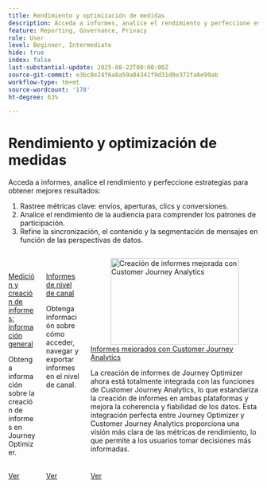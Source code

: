 ```yaml
---
title: Rendimiento y optimización de medidas
description: Acceda a informes, analice el rendimiento y perfeccione estrategias para obtener mejores resultados.
feature: Reporting, Governance, Privacy
role: User
level: Beginner, Intermediate
hide: true
index: false
last-substantial-update: 2025-08-22T00:00:00Z
source-git-commit: e3bc8e24f6a8a59a84341f9d31d0e372fa6e99ab
workflow-type: tm+mt
source-wordcount: '178'
ht-degree: 63%

---
```



# Rendimiento y optimización de medidas

Acceda a informes, analice el rendimiento y perfeccione estrategias para obtener mejores resultados:

1. Rastree métricas clave: envíos, aperturas, clics y conversiones.
2. Analice el rendimiento de la audiencia para comprender los patrones de participación.
3. Refine la sincronización, el contenido y la segmentación de mensajes en función de las perspectivas de datos.

<!-- CARDS
* https://experienceleague.adobe.com/es/docs/journey-optimizer-learn/tutorials/report-and-monitor/measurement-and-reporting-overview
* https://experienceleague.adobe.com/es/docs/journey-optimizer-learn/tutorials/report-and-monitor/channel-level-reports
* https://experienceleague.adobe.com/es/docs/journey-optimizer-learn/tutorials/report-and-monitor/enhanced-reporting-with-customer-journey-analytics
-->
<!-- START CARDS HTML - DO NOT MODIFY BY HAND -->
<div class="columns">
    <div class="column is-half-tablet is-half-desktop is-one-third-widescreen" aria-label="Measurement & Reporting - Overview">
        <div class="card" style="height: 100%; display: flex; flex-direction: column; height: 100%;">
            <div class="card-image">
                <figure class="image x-is-16by9">
                    <a href="https://experienceleague.adobe.com/es/docs/journey-optimizer-learn/tutorials/report-and-monitor/measurement-and-reporting-overview" title="Medición y creación de informes: información general" target="_blank" rel="referrer">
                        <img class="is-bordered-r-small" src="https://video.tv.adobe.com/v/3432673/?format=jpeg&nocache=1755729019661" alt="Medición y creación de informes: información general"
                             style="width: 100%; aspect-ratio: 16 / 9; object-fit: cover; overflow: hidden; display: block; margin: auto;">
                    </a>
                </figure>
            </div>
            <div class="card-content is-padded-small" style="display: flex; flex-direction: column; flex-grow: 1; justify-content: space-between;">
                <div class="top-card-content">
                    <p class="headline is-size-6 has-text-weight-bold">
                        <a href="https://experienceleague.adobe.com/es/docs/journey-optimizer-learn/tutorials/report-and-monitor/measurement-and-reporting-overview" target="_blank" rel="referrer" title="Medición y creación de informes: información general">Medición y creación de informes: información general</a>
                    </p>
                    <p class="is-size-6">Obtenga información sobre la creación de informes en Journey Optimizer.</p>
                </div>
                <a href="https://experienceleague.adobe.com/es/docs/journey-optimizer-learn/tutorials/report-and-monitor/measurement-and-reporting-overview" target="_blank" rel="referrer" class="spectrum-Button spectrum-Button--outline spectrum-Button--primary spectrum-Button--sizeM" style="align-self: flex-start; margin-top: 1rem;">
                    <span class="spectrum-Button-label has-no-wrap has-text-weight-bold">Ver</span>
                </a>
            </div>
        </div>
    </div>
    <div class="column is-half-tablet is-half-desktop is-one-third-widescreen" aria-label="Channel level reports">
        <div class="card" style="height: 100%; display: flex; flex-direction: column; height: 100%;">
            <div class="card-image">
                <figure class="image x-is-16by9">
                    <a href="https://experienceleague.adobe.com/es/docs/journey-optimizer-learn/tutorials/report-and-monitor/channel-level-reports" title="Informes de nivel de canal" target="_blank" rel="referrer">
                        <img class="is-bordered-r-small" src="https://video.tv.adobe.com/v/3424537/?format=jpeg&nocache=1755729019635" alt="Informes de nivel de canal"
                             style="width: 100%; aspect-ratio: 16 / 9; object-fit: cover; overflow: hidden; display: block; margin: auto;">
                    </a>
                </figure>
            </div>
            <div class="card-content is-padded-small" style="display: flex; flex-direction: column; flex-grow: 1; justify-content: space-between;">
                <div class="top-card-content">
                    <p class="headline is-size-6 has-text-weight-bold">
                        <a href="https://experienceleague.adobe.com/es/docs/journey-optimizer-learn/tutorials/report-and-monitor/channel-level-reports" target="_blank" rel="referrer" title="Informes de nivel de canal">Informes de nivel de canal</a>
                    </p>
                    <p class="is-size-6">Obtenga información sobre cómo acceder, navegar y exportar informes en el nivel de canal.</p>
                </div>
                <a href="https://experienceleague.adobe.com/es/docs/journey-optimizer-learn/tutorials/report-and-monitor/channel-level-reports" target="_blank" rel="referrer" class="spectrum-Button spectrum-Button--outline spectrum-Button--primary spectrum-Button--sizeM" style="align-self: flex-start; margin-top: 1rem;">
                    <span class="spectrum-Button-label has-no-wrap has-text-weight-bold">Ver</span>
                </a>
            </div>
        </div>
    </div>
    <div class="column is-half-tablet is-half-desktop is-one-third-widescreen" aria-label="Enhanced reporting with Customer Journey Analytics">
        <div class="card" style="height: 100%; display: flex; flex-direction: column; height: 100%;">
            <div class="card-image">
                <figure class="image x-is-16by9">
                    <a href="https://experienceleague.adobe.com/es/docs/journey-optimizer-learn/tutorials/report-and-monitor/enhanced-reporting-with-customer-journey-analytics" title="Creación de informes mejorada con Customer Journey Analytics" target="_blank" rel="referrer">
                        <img class="is-bordered-r-small" src="https://video.tv.adobe.com/v/3430413/?format=jpeg&nocache=1755729019655" alt="Creación de informes mejorada con Customer Journey Analytics"
                             style="width: 100%; aspect-ratio: 16 / 9; object-fit: cover; overflow: hidden; display: block; margin: auto;">
                    </a>
                </figure>
            </div>
            <div class="card-content is-padded-small" style="display: flex; flex-direction: column; flex-grow: 1; justify-content: space-between;">
                <div class="top-card-content">
                    <p class="headline is-size-6 has-text-weight-bold">
                        <a href="https://experienceleague.adobe.com/es/docs/journey-optimizer-learn/tutorials/report-and-monitor/enhanced-reporting-with-customer-journey-analytics" target="_blank" rel="referrer" title="Creación de informes mejorada con Customer Journey Analytics">Informes mejorados con Customer Journey Analytics</a>
                    </p>
                    <p class="is-size-6">La creación de informes de Journey Optimizer ahora está totalmente integrada con las funciones de Customer Journey Analytics, lo que estandariza la creación de informes en ambas plataformas y mejora la coherencia y fiabilidad de los datos. Esta integración perfecta entre Journey Optimizer y Customer Journey Analytics proporciona una visión más clara de las métricas de rendimiento, lo que permite a los usuarios tomar decisiones más informadas.</p>
                </div>
                <a href="https://experienceleague.adobe.com/es/docs/journey-optimizer-learn/tutorials/report-and-monitor/enhanced-reporting-with-customer-journey-analytics" target="_blank" rel="referrer" class="spectrum-Button spectrum-Button--outline spectrum-Button--primary spectrum-Button--sizeM" style="align-self: flex-start; margin-top: 1rem;">
                    <span class="spectrum-Button-label has-no-wrap has-text-weight-bold">Ver</span>
                </a>
            </div>
        </div>
    </div>
</div>
<!-- END CARDS HTML - DO NOT MODIFY BY HAND -->


